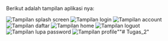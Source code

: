 Berikut adalah tampilan aplikasi nya:

![Tampilan splash screen](assets/hasil/spashscreen.jpg)
![Tampilan login](assets/hasil/login.jpg)
![Tampilan account](assets/hasil/account.jpg)
![Tampilan daftar](assets/hasil/daftar.jpg)
![Tampilan home](assets/hasil/home.jpg)
![Tampilan loguot](assets/hasil/loguot.jpg)
![Tampilan lupa password](assets/hasil/lupa_password.jpg)
![Tampilan profile](assets/hasil/profile.jpg)""# Tugas_2" 
